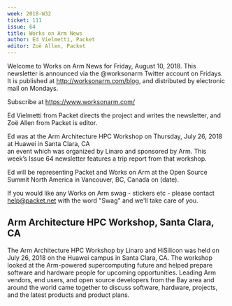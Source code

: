 ```yaml
---
week: 2018-W32
ticket: 111
issue: 64
title: Works on Arm News
author: Ed Vielmetti, Packet
editor: Zoë Allen, Packet
---
```

Welcome to Works on Arm News for Friday, August 10, 2018. 
This newsletter is announced via the @worksonarm Twitter 
account on Fridays. It is published at http://worksonarm.com/blog, 
and distributed by electronic mail on Mondays. 

Subscribe at https://www.worksonarm.com/ 

Ed Vielmetti from Packet directs the project and writes 
the newsletter, and Zoë Allen from Packet is editor.

Ed was at the Arm Architecture HPC Workshop on 
Thursday, July 26, 2018 at Huawei in Santa Clara, CA  
an event which was organized by Linaro and sponsored by Arm. 
This week’s Issue 64 newsletter features a trip report from that workshop.

Ed will be representing Packet and Works on Arm at the Open Source Summit North
America in Vancouver, BC, Canada on (date).

If you would like any Works on Arm swag - stickers etc - please 
contact help@packet.net with the word "Swag" and we'll take care
of you.

## Arm Architecture HPC Workshop, Santa Clara, CA

The Arm Architecture HPC Workshop by Linaro and HiSilicon 
was held on July 26, 2018 on the Huawei campus in Santa Clara, CA.
The workshop looked at the Arm-powered supercomputing future and
helped prepare software and hardware people for upcoming
opportunities. Leading Arm vendors, end users, and open source
developers from the Bay area and around the world came together
to discuss software, hardware, projects, and the latest products and product
plans.


